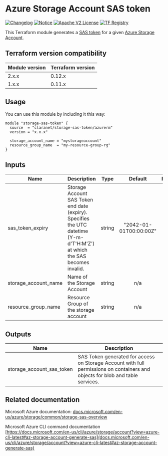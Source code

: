 # Azure Storage Account SAS token
[![Changelog](https://img.shields.io/badge/changelog-release-green.svg)](CHANGELOG.md) [![Notice](https://img.shields.io/badge/notice-copyright-yellow.svg)](NOTICE) [![Apache V2 License](https://img.shields.io/badge/license-Apache%20V2-orange.svg)](LICENSE) [![TF Registry](https://img.shields.io/badge/terraform-registry-blue.svg)](https://registry.terraform.io/modules/claranet/storage-sas-token/azurerm/)

This Terraform module generates a [SAS token](https://docs.microsoft.com/en-us/azure/storage/common/storage-sas-overview) 
for a given [Azure Storage Account](https://docs.microsoft.com/en-us/azure/storage/common/storage-account-overview).

## Terraform version compatibility

| Module version | Terraform version |
|----------------|-------------------|
| 2.x.x          | 0.12.x            |
| 1.x.x          | 0.11.x            |

## Usage

You can use this module by including it this way:

```hcl
module "storage-sas-token" {
  source  = "claranet/storage-sas-token/azurerm"
  version = "x.x.x"

  storage_account_name = "mystorageaccount"
  resource_group_name  = "my-resource-group-rg"
}
```

## Inputs

| Name | Description | Type | Default | Required |
|------|-------------|:----:|:-----:|:-----:|
| sas\_token\_expiry | Storage Account SAS Token end date (expiry). Specifies the UTC datetime (Y-m-d'T'H:M'Z') at which the SAS becomes invalid. | string | "2042-01-01T00:00:00Z" | no |
| storage\_account\_name | Name of the Storage Account | string | n/a | yes |
| resource\_group\_name | Resource Group of the storage account | string | n/a | yes |

## Outputs

| Name | Description |
|------|-------------|
| storage\_account\_sas\_token | SAS Token generated for access on Storage Account with full permissions on containers and objects for blob and table services. |

## Related documentation

Microsoft Azure documentation: [docs.microsoft.com/en-us/azure/storage/common/storage-sas-overview](https://docs.microsoft.com/en-us/azure/storage/common/storage-sas-overview)

Microsoft Azure CLI command documentation [https://docs.microsoft.com/en-us/cli/azure/storage/account?view=azure-cli-latest#az-storage-account-generate-sas](docs.microsoft.com/en-us/cli/azure/storage/account?view=azure-cli-latest#az-storage-account-generate-sas)
